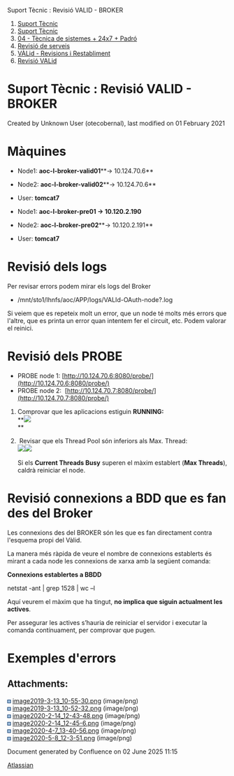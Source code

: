 Suport Tècnic : Revisió VALID - BROKER  

1.  [Suport Tècnic](index.html)
2.  [Suport Tècnic](13893782.html)
3.  [04 - Tècnica de sistemes + 24x7 + Padró](26313202.html)
4.  [Revisió de serveis](36340340.html)
5.  [VÀLid - Revisions i Restabliment](41523197.html)
6.  [Revisió VALid](36340625.html)

Suport Tècnic : Revisió VALID - BROKER
======================================

Created by Unknown User (otecobernal), last modified on 01 February 2021

Màquines 
=========

*   Node1: **aoc-l-broker-valid01****→ 10.124.70.6**
    
*   Node2: **aoc-l-broker-valid02****→ 10.124.70.6**
*   User: **tomcat7**

*   Node1: **aoc-l-broker-pre01 → 10.120.2.190**
*   Node2: **aoc-l-broker-pre02****→ 10.120.2.191**
*   User: **tomcat7**

Revisió dels logs
=================

Per revisar errors podem mirar els logs del Broker

*   /mnt/sto1/lhnfs/aoc/APP/logs/VALId-OAuth-node?.log

Si veiem que es repeteix molt un error, que un node té molts més errors que l'altre, que es printa un error quan intentem fer el circuit, etc. Podem valorar el reinici.

  

Revisió dels PROBE
==================

*   PROBE node 1: [http://10.124.70.6:8080/probe/](http://10.124.70.6:8080/probe/)
*   PROBE node 2:  [http://10.124.70.7:8080/probe/](http://10.124.70.7:8080/probe/)

1.  Comprovar que les aplicacions estiguin **RUNNING:**  
    ****![](attachments/36340627/36340634.png)**  
    **  
    
2.   Revisar que els Thread Pool són inferiors als Max. Thread:  
    ![](attachments/36340627/36341237.png)![](attachments/36340627/36340633.png)  
      
    Si els **Current Threads Busy** superen el màxim establert (**Max Threads**), caldrà reiniciar el node.  
      
    

Revisió connexions a BDD que es fan des del Broker
==================================================

Les connexions des del BROKER són les que es fan directament contra l'esquema propi del Vàlid.

La manera més ràpida de veure el nombre de connexions establerts és mirant a cada node les connexions de xarxa amb la següent comanda:

**Connexions establertes a BBDD**

netstat -ant | grep 1528 | wc –l

Aquí veurem el màxim que ha tingut, **no implica que siguin actualment les actives**.

Per assegurar les actives s’hauria de reiniciar el servidor i executar la comanda contínuament, per comprovar que pugen.

  

Exemples d'errors
=================

  

  

  

  

Attachments:
------------

![](images/icons/bullet_blue.gif) [image2019-3-13\_10-55-30.png](attachments/36340627/36340628.png) (image/png)  
![](images/icons/bullet_blue.gif) [image2019-3-13\_10-52-32.png](attachments/36340627/36340629.png) (image/png)  
![](images/icons/bullet_blue.gif) [image2020-2-14\_12-43-48.png](attachments/36340627/36340632.png) (image/png)  
![](images/icons/bullet_blue.gif) [image2020-2-14\_12-45-6.png](attachments/36340627/36340633.png) (image/png)  
![](images/icons/bullet_blue.gif) [image2020-4-7\_13-40-56.png](attachments/36340627/36340634.png) (image/png)  
![](images/icons/bullet_blue.gif) [image2020-5-8\_12-3-51.png](attachments/36340627/36341237.png) (image/png)  

Document generated by Confluence on 02 June 2025 11:15

[Atlassian](http://www.atlassian.com/)